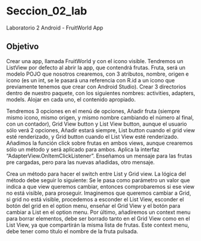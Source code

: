 # Seccion_02_lab
Laboratorio 2 Android - FruitWorld App

Objetivo
--------
Crear una app, llamada FruitWorld y con el icono visible. Tendremos un ListView por defecto al abrir la app, que contendrá frutas.
Fruta, será un modelo POJO que nosotros crearemos, con 3 atributos, nombre, origen e icono (es un int, se le pasará una referencia
con R.id a un icono que previamente tenemos que crear con Android Studio).
Crear 3 directorios dentro de nuestro paquete, con los siguientes nombres: activities, adapters, models. Alojar en cada uno, el
contenido apropiado.

Tendremos 3 opciones en el menú de opciones, Añadir fruta (siempre mismo icono, mismo origen, y mismo nombre cambiando el
número al final, con un contador), Grid View button y List View button, aunque el usuario sólo verá 2 opciones, Añadir estará
siempre, List button cuando el grid view esté renderizado, y Grid button cuando el List View esté renderizado.
Añadimos la función click sobre frutas en ambos views, aunque crearemos sólo un método y será aplicado para ambos. Aplica la
interfaz “AdapterView.OnItemClickListener”. Enseñamos un mensaje para las frutas pre cargadas, pero para las nuevas añadidas,
otro mensaje.

Crea un método para hacer el switch entre List y Grid view. La lógica del método debe seguir lo siguiente: Se le pasa como
parámetro un valor que indica a que view queremos cambiar, entonces comprobaremos si ese view no está visible, para proseguir.
Imaginemos que queremos cambiar a Grid, si grid no está visible, procedemos a esconder el List View, esconder el botón del grid en
el option menu, enseñar el Grid View y el botón para cambiar a List en el option menu.
Por último, añadiremos un context menu para borrar elementos, debe ser borrado tanto en el Grid View como en el List View, ya que
compartirán la misma lista de frutas. Este context menu, debe tener como título el nombre de la fruta pulsada.

